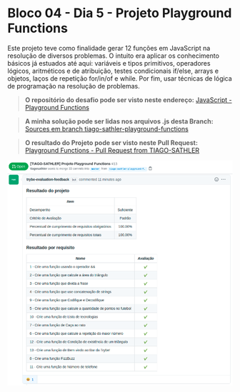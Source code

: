# Bloco 04 - Dia 5 - Projeto Playground Functions

Este projeto teve como finalidade gerar 12 funções em JavaScript na resolução de diversos problemas. O intuito era aplicar os conhecimento básicos já estuados até aqui: variáveis e tipos primitivos, operadores lógicos, aritméticos e de atribuição, testes condicionais if/else, arrays e objetos, laços de repetição for/in/of e while. Por fim, usar técnicas de lógica de programação na resolução de problemas.

> **O repositório do desafio pode ser visto neste endereço:**
> [JavaScript - Playground Functions](https://github.com/tryber/sd-014-a-project-playground-functions)

> **A minha solução pode ser lidas nos arquivos .js desta Branch:**
> [Sources em branch tiago-sathler-playground-functions](https://github.com/tryber/sd-014-a-project-playground-functions/tree/tiago-sathler-playground-functions/src) 

> **O resultado do Projeto pode ser visto neste Pull Request:**
> [Playground Functions - Pull Request from TIAGO-SATHLER](https://github.com/tryber/sd-014-a-project-playground-functions/pull/13)

![Resultados](https://github.com/tiagosathler/trybe-exercises/blob/master/fundamentos/bloco-04-introdu%C3%A7%C3%A3o-%C3%A0-javascript-e-l%C3%B3gica-de-programa%C3%A7%C3%A3o/dia-5-projeto-playground-functions/Resultados.png?raw=true)
